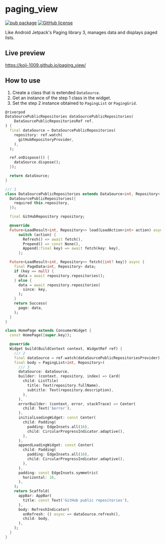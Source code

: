 # paging_view

[![pub package](https://img.shields.io/pub/v/paging_view.svg)](https://pub.dev/packages/paging_view)
[![GitHub license](https://img.shields.io/github/license/koji-1009/paging_view)](https://github.com/koji-1009/paging_view/blob/main/LICENSE)

Like Android Jetpack's Paging library 3, manages data and displays paged lists.

## Live preview

https://koji-1009.github.io/paging_view/

## How to use

1. Create a class that is extended `DataSource`.
2. Get an instance of the step 1 class in the widget.
3. Set the step 2 instance obtained to `PagingList` or `PagingGrid`.

```dart
@riverpod
DataSourcePublicRepositories dataSourcePublicRepositories(
    DataSourcePublicRepositoriesRef ref,
) {
  final dataSource = DataSourcePublicRepositories(
    repository: ref.watch(
      gitHubRepositoryProvider,
    ),
  );

  ref.onDispose(() {
    dataSource.dispose();
  });

  return dataSource;
}

/// 1
class DataSourcePublicRepositories extends DataSource<int, Repository> {
  DataSourcePublicRepositories({
    required this.repository,
  });

  final GitHubRepository repository;

  @override
  Future<LoadResult<int, Repository>> load(LoadAction<int> action) async =>
      switch (action) {
        Refresh() => await fetch(),
        Prepend() => const None(),
        Append(:final key) => await fetch(key: key),
      };

  Future<LoadResult<int, Repository>> fetch({int? key}) async {
    final PageData<int, Repository> data;
    if (key == null) {
      data = await repository.repositories();
    } else {
      data = await repository.repositories(
        since: key,
      );
    }
    return Success(
      page: data,
    );
  }
}

class HomePage extends ConsumerWidget {
  const HomePage({super.key});

  @override
  Widget build(BuildContext context, WidgetRef ref) {
    /// 2
    final dataSource = ref.watch(dataSourcePublicRepositoriesProvider);
    final body = PagingList<int, Repository>(
      /// 3
      dataSource: dataSource,
      builder: (context, repository, index) => Card(
        child: ListTile(
          title: Text(repository.fullName),
          subtitle: Text(repository.description),
        ),
      ),
      errorBuilder: (context, error, stackTrace) => Center(
        child: Text('$error'),
      ),
      initialLoadingWidget: const Center(
        child: Padding(
          padding: EdgeInsets.all(16),
          child: CircularProgressIndicator.adaptive(),
        ),
      ),
      appendLoadingWidget: const Center(
        child: Padding(
          padding: EdgeInsets.all(16),
          child: CircularProgressIndicator.adaptive(),
        ),
      ),
      padding: const EdgeInsets.symmetric(
        horizontal: 16,
      ),
    );
    return Scaffold(
      appBar: AppBar(
        title: const Text('GitHub public repositories'),
      ),
      body: RefreshIndicator(
        onRefresh: () async => dataSource.refresh(),
        child: body,
      ),
    );
  }
}
```
